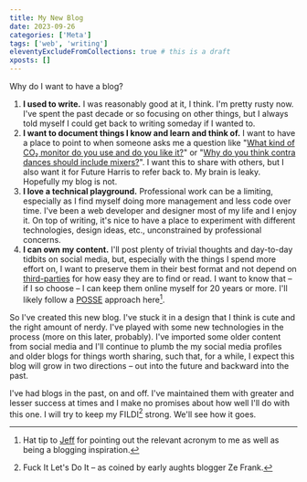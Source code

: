 ```yaml
---
title: My New Blog
date: 2023-09-26
categories: ['Meta']
tags: ['web', 'writing']
eleventyExcludeFromCollections: true # this is a draft
xposts: []
---
```


Why do I want to have a blog?

1. **I used to write.** I was reasonably good at it, I think. I'm pretty rusty now. I've spent the past decade or so focusing on other things, but I always told myself I could get back to writing someday if I wanted to.
2. **I want to document things I know and learn and think of.** I want to have a place to point to when someone asks me a question like "[What kind of CO₂ monitor do you use and do you like it?][co2]" or "[Why do you think contra dances should include mixers?][mixers]". I want this to share with others, but I also want it for Future Harris to refer back to. My brain is leaky. Hopefully my blog is not.
3. **I love a technical playground.** Professional work can be a limiting, especially as I find myself doing more management and less code over time. I've been a web developer and designer most of my life and I enjoy it. On top of writing, it's nice to have a place to experiment with different technologies, design ideas, etc., unconstrained by professional concerns.
4. **I can own my content.** I'll post plenty of trivial thoughts and day-to-day tidbits on social media, but, especially with the things I spend more effort on, I want to preserve them in their best format and not depend on [third-parties][] for how easy they are to find or read. I want to know that – if I so choose – I can keep them online myself for 20 years or more. I'll likely follow a [POSSE][] approach here[^1].

So I've created this new blog. I've stuck it in a design that I think is cute and the right amount of nerdy. I've played with some new technologies in the process (more on this later, probably). I've imported some older content from social media and I'll continue to plumb the my social media profiles and older blogs for things worth sharing, such that, for a while, I expect this blog will grow in two directions – out into the future and backward into the past.

I've had blogs in the past, on and off. I've maintained them with greater and lesser success at times and I make no promises about how well I'll do with this one. I will try to keep my FILDI[^2] strong. We'll see how it goes.

[co2]: /2022/08/my-co2-monitor/
[mixers]: /2022/10/mixers-at-contra-dances/
[third-parties]: https://x.com/
[POSSE]: https://indieweb.org/POSSE
[Jeff]: https://www.jefftk.com/

[^1]: Hat tip to [Jeff][] for pointing out the relevant acronym to me as well as being a blogging inspiration.
[^2]: Fuck It Let's Do It – as coined by early aughts blogger Ze Frank.

